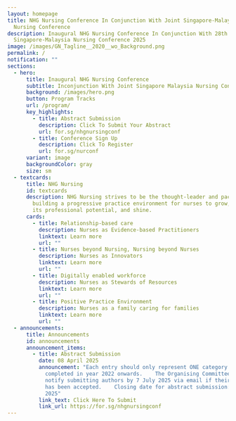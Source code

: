 ```yaml
---
layout: homepage
title: NHG Nursing Conference In Conjunction With Joint Singapore-Malaysia
  Nursing Conference
description: Inaugural NHG Nursing Conference In Conjunction With 28th Joint
  Singapore-Malaysia Nursing Conference 2025
image: /images/GN_Tagline__2020__wo_Background.png
permalink: /
notification: ""
sections:
  - hero:
      title: Inaugural NHG Nursing Conference
      subtitle: Inconjunction With Joint Singapore Malaysia Nursing Conference
      background: /images/hero.png
      button: Program Tracks
      url: /program/
      key_highlights:
        - title: Abstract Submission
          description: Click To Submit Your Abstract
          url: for.sg/nhgnursingconf
        - title: Conference Sign Up
          description: Click To Register
          url: for.sg/nurconf
      variant: image
      backgroundColor: gray
      size: sm
  - textcards:
      title: NHG Nursing
      id: textcards
      description: NHG Nursing strives to be the thought-leader and pace-setter in
        building a progressive practice environment for nurses to grow, realise
        its professional potential, and shine.
      cards:
        - title: Relationship-based care
          description: ​​Nurses as Evidence-based Practitioners
          linktext: Learn more
          url: ""
        - title: ​​Nurses beyond Nursing, Nursing beyond Nurses
          description: Nurses as Innovators
          linktext: Learn more
          url: ""
        - title: Digitally enabled workforce
          description: Nurses as Stewards of Resources
          linktext: Learn more
          url: ""
        - title: Positive Practice Environment
          description: Nurses as a family caring for families
          linktext: Learn more
          url: ""
  - announcements:
      title: Announcements
      id: announcements
      announcement_items:
        - title: Abstract Submission
          date: 08 April 2025
          announcement: "Each entry should only represent ONE category with projects
            completed in year 2022 onwards.    The Organising Committee will
            notify submitting authors by 7 July 2025 via email if their abstract
            has been accepted.    Closing date for abstract submission: 19 May
            2025"
          link_text: Click Here To Submit
          link_url: https://for.sg/nhgnursingconf
---
```

